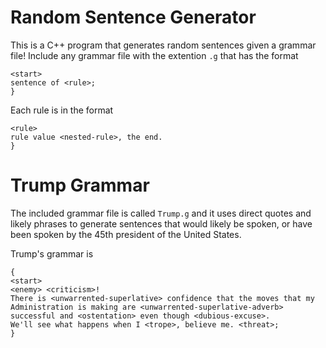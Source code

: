 # Random Sentence Generator
This is a C++ program that generates random sentences given a grammar file!
Include any grammar file with the extention `.g` that has the format
```{
<start>
sentence of <rule>;
}
```
  
Each rule is in the format
```{
<rule>
rule value <nested-rule>, the end.
}
```

# Trump Grammar
The included grammar file is called `Trump.g` and it uses direct quotes
and likely phrases to generate sentences that would likely be spoken, or
have been spoken by the 45th president of the United States.

Trump's grammar is 

```
{
<start>
<enemy> <criticism>! 
There is <unwarrented-superlative> confidence that the moves that my Administration is making are <unwarrented-superlative-adverb> successful and <ostentation> even though <dubious-excuse>.
We'll see what happens when I <trope>, believe me. <threat>;
}
```
